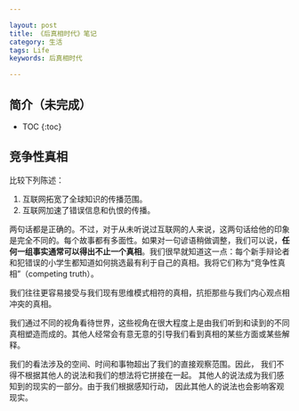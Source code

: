 ```yaml
---

layout: post
title: 《后真相时代》笔记
category: 生活
tags: Life
keywords: 后真相时代

---
```


## 简介（未完成）

* TOC
{:toc}

## 竞争性真相

比较下列陈述：
1. 互联网拓宽了全球知识的传播范围。
2. 互联网加速了错误信息和仇恨的传播。

两句话都是正确的。不过，对于从未听说过互联网的人来说，这两句话给他的印象是完全不同的。每个故事都有多面性。如果对一句谚语稍做调整，我们可以说，**任何一组事实通常可以得出不止一个真相**。我们很早就知道这一点：每个新手辩论者和犯错误的小学生都知道如何挑选最有利于自己的真相。我将它们称为“竞争性真相”（competing truth）。

我们往往更容易接受与我们现有思维模式相符的真相，抗拒那些与我们内心观点相冲突的真相。

我们通过不同的视角看待世界，这些视角在很大程度上是由我们听到和读到的不同真相塑造而成的。其他人经常会有意无意的引导我们看到真相的某些方面或某些解释。

我们的看法涉及的空间、时间和事物超出了我们的直接观察范围。因此， 我们不得不根据其他人的说法和我们的想法将它拼接在一起。 其他人的说法成为我们感知到的现实的一部分。由于我们根据感知行动， 因此其他人的说法也会影响客观现实。